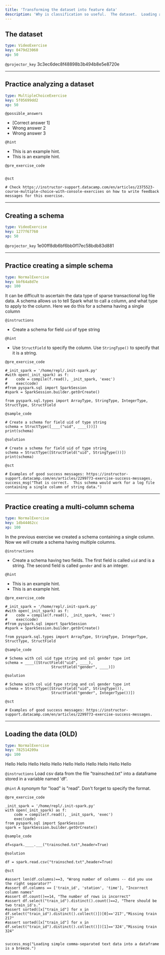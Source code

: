 ```yaml
---
title: 'Transforming the dataset into feature data'
description: 'Why is classification so useful.  The dataset.  Loading a CSV file. Transactional log data vs vectorized feature data. Transforming transactional user log data into tabular format. Analyzing data for suitability for training a classification model.  What is the power law concept and how to apply it to a candidate classification dataset.'
---
```


## The dataset

```yaml
type: VideoExercise
key: 0479d23060
xp: 50
```

`@projector_key`
3c3ec6dec8f48898b3b494b8e5e8720e

---

## Practice analyzing a dataset

```yaml
type: MultipleChoiceExercise
key: 5f05699dd2
xp: 50
```

<!-- Guidelines for the question: https://instructor-support.datacamp.com/en/articles/2375523-course-multiple-choice-with-console-exercises. -->

`@possible_answers`
- [Correct answer 1]
- Wrong answer 2
- Wrong answer 3

`@hint`
<!-- Examples of good hints: https://instructor-support.datacamp.com/en/articles/2379164-hints-best-practices. -->
- This is an example hint.
- This is an example hint.

`@pre_exercise_code`
```{python}

```

`@sct`
```{python}
# Check https://instructor-support.datacamp.com/en/articles/2375523-course-multiple-choice-with-console-exercises on how to write feedback messages for this exercise.
```

---

## Creating a schema

```yaml
type: VideoExercise
key: 1277f67760
xp: 50
```

`@projector_key`
1e00ff8db6bf6bb0f17ec58bdb83d881

---

## Practice creating a simple schema

```yaml
type: NormalExercise
key: bbf64a8d7e
xp: 100
```

It can be difficult to ascertain the data type of sparse transactional log file data. A schema allows us to tell Spark what to call a column, and what type to apply to the column. Here we do this for a schema having a single column

`@instructions`
<!-- Guidelines for instructions https://instructor-support.datacamp.com/en/articles/2375526-course-coding-exercises. -->
- Create a schema for field `uid` of type string

`@hint`
- Use `StructField` to specify the column.  Use `StringType()` to specify that it is a string.

`@pre_exercise_code`
```{python}
#_init_spark = '/home/repl/.init-spark.py' 
#with open(_init_spark) as f:
#    code = compile(f.read(), _init_spark, 'exec')
#    exec(code)
#from pyspark.sql import SparkSession
#spark = SparkSession.builder.getOrCreate()

from pyspark.sql.types import ArrayType, StringType, IntegerType, StructType, StructField

```

`@sample_code`
```{python}
# Create a schema for field uid of type string
schema = StructType([____("uid", ____())])
print(schema)

```

`@solution`
```{python}
# Create a schema for field uid of type string
schema = StructType([StructField("uid", StringType())])
print(schema)

```

`@sct`
```{python}
# Examples of good success messages: https://instructor-support.datacamp.com/en/articles/2299773-exercise-success-messages.
success_msg("That is correct.  This schema would work for a log file containing a single column of string data.")
```

---

## Practice creating a multi-column schema

```yaml
type: NormalExercise
key: 1db44462cc
xp: 100
```

In the previous exercise we created a schema containing a single column.  Now we will create a schema having multiple columns.

`@instructions`
<!-- Guidelines for instructions https://instructor-support.datacamp.com/en/articles/2375526-course-coding-exercises. -->
- Create a schema having two fields.  The first field is called `uid` and is a string.  The second field is called `gender` and is an integer.

`@hint`
<!-- Examples of good hints: https://instructor-support.datacamp.com/en/articles/2379164-hints-best-practices. -->
- This is an example hint.
- This is an example hint.

`@pre_exercise_code`
```{python}
#_init_spark = '/home/repl/.init-spark.py' 
#with open(_init_spark) as f:
#    code = compile(f.read(), _init_spark, 'exec')
#    exec(code)
#from pyspark.sql import SparkSession
#spark = SparkSession.builder.getOrCreate()

from pyspark.sql.types import ArrayType, StringType, IntegerType, StructType, StructField

```

`@sample_code`
```{python}
# Schema with col uid type string and col gender type int
schema = ____([StructField("uid", ____),
                     StructField("gender", ____)])

```

`@solution`
```{python}
# Schema with col uid type string and col gender type int
schema = StructType([StructField("uid", StringType()),
                     StructField("gender", IntegerType())])

```

`@sct`
```{python}
# Examples of good success messages: https://instructor-support.datacamp.com/en/articles/2299773-exercise-success-messages.
```

---

## Loading the data (OLD)

```yaml
type: NormalExercise
key: 782514209a
xp: 100
```

Hello Hello Hello Hello Hello Hello Hello Hello Hello Hello Hello

`@instructions`
Load csv data from the file "trainsched.txt" into a dataframe stored in a variable named 'df'.

`@hint`
A synonym for "load" is "read".  Don't forget to specify the format.

`@pre_exercise_code`
```{python}
_init_spark = '/home/repl/.init-spark.py' 
with open(_init_spark) as f:
    code = compile(f.read(), _init_spark, 'exec')
    exec(code)
from pyspark.sql import SparkSession
spark = SparkSession.builder.getOrCreate()
```

`@sample_code`
```{python}
df=spark.____.___("trainsched.txt",header=True)
```

`@solution`
```{python}
df = spark.read.csv("trainsched.txt",header=True)
```

`@sct`
```{python}
#assert len(df.columns)==3, "Wrong number of columns -- did you use the right separator?"
#assert df.columns == ['train_id', 'station', 'time'], "Incorrect column names"
#assert df.count()==14, "The number of rows is incorrect"
#assert df.select("train_id").distinct().count()==2, "There should be two train_id's."
#assert sorted([x["train_id"] for x in df.select("train_id").distinct().collect()])[0]=='217',"Missing train 217"
#assert sorted([x["train_id"] for x in df.select("train_id").distinct().collect()])[1]=='324',"Missing train 324"


success_msg("Loading simple comma-separated text data into a dataframe is a breeze.")
```
